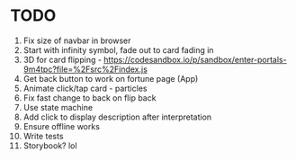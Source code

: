 # TODO

1. Fix size of navbar in browser
1. Start with infinity symbol, fade out to card fading in
1. 3D for card flipping - https://codesandbox.io/p/sandbox/enter-portals-9m4tpc?file=%2Fsrc%2Findex.js
1. Get back button to work on fortune page (App)
1. Animate click/tap card - particles
1. Fix fast change to back on flip back
1. Use state machine
1. Add click to display description after interpretation
1. Ensure offline works
1. Write tests
1. Storybook? lol
